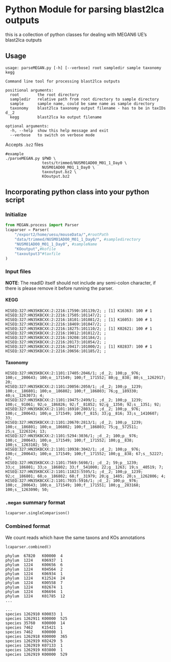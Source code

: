 # Python Module for parsing blast2lca outputs

this is a collection of python classes for dealing with MEGAN6 UE’s blast2lca outputs

## Usage

```
usage: parseMEGAN.py [-h] [--verbose] root sampledir sample taxonomy kegg

Command line tool for processing blast2lca outputs

positional arguments:
  root        the root directory
  sampledir   relative path from root directory to sample directory
  sample      sample name, could be same name as sample directory
  taxonomy    blast2lca taxonomy output filename - has to be in taxIDs d__2
  kegg        blast2lca ko output filename

optional arguments:
  -h, --help  show this help message and exit
  --verbose   to switch on verbose mode
```

Accepts `.bz2` files

```
#example
./parseMEGAN.py $PWD \ 
                tests/trimmed/NUSM01AD00_M01_1_Day0 \
                NUSM01AD00_M01_1_Day0 \
                taxoutput.bz2 \
                KOoutput.bz2
```

## Incorporating python class into your python script

### Initialize

```python
from MEGAN.process import Parser
lcaparser = Parser(
    "/export2/home/uesu/mouseData/",#rootPath
    "data/trimmed/NUSM01AD00_M01_1_Day0/", #sampledirectory
    "NUSM01AD00_M01_1_Day0", #sampleName
    "KOoutput",#kofile
    "taxoutput3"#taxfile
)
```

### Input files

__NOTE__: The readID itself should not include any semi-colon character, if there is please remove it before running the parser.

#### KEGG
```
HISEQ:327:HN35KBCXX:2:2216:17590:101139/2; ; [1] K16363: 100 # 1
HISEQ:327:HN35KBCXX:2:2216:17505:101147/2; ;
HISEQ:327:HN35KBCXX:2:2216:18101:101081/2; ; [1] K16053: 100 # 1
HISEQ:327:HN35KBCXX:2:2216:18469:101047/2; ;
HISEQ:327:HN35KBCXX:2:2216:18275:101110/2; ; [1] K02621: 100 # 1
HISEQ:327:HN35KBCXX:2:2216:19012:101012/2; ;
HISEQ:327:HN35KBCXX:2:2216:19208:101184/2; ;
HISEQ:327:HN35KBCXX:2:2216:20173:101054/2; ;
HISEQ:327:HN35KBCXX:2:2216:20417:101000/2; ; [1] K02837: 100 # 1
HISEQ:327:HN35KBCXX:2:2216:20656:101185/2; ;
```

#### Taxonomy

```
HISEQ:327:HN35KBCXX:2:1101:17405:2046/1; ;d__2; 100;p__976; 100;c__200643; 100;o__171549; 100;f__171552; 80;g__838; 80;s__1262917; 20;
HISEQ:327:HN35KBCXX:2:1101:20056:2050/1; ;d__2; 100;p__1239; 100;c__186801; 100;o__186802; 100;f__186803; 76;g__189330; 40;s__1263073; 4;
HISEQ:327:HN35KBCXX:2:1101:19475:2499/1; ;d__2; 100;p__1239; 100;c__91061; 92;o__186826; 92;f__81852; 92;g__1350; 92;s__1351; 92;
HISEQ:327:HN35KBCXX:2:1101:16910:2803/1; ;d__2; 100;p__976; 100;c__200643; 100;o__171549; 100;f__815; 33;g__816; 33;s__1410607; 33;
HISEQ:327:HN35KBCXX:2:1101:20670:2813/1; ;d__2; 100;p__1239; 100;c__186801; 100;o__186802; 100;f__186803; 75;g__572511; 25;s__1226324; 13;
HISEQ:327:HN35KBCXX:2:1101:5294:3036/1; ;d__2; 100;p__976; 100;c__200643; 100;o__171549; 100;f__171552; 100;g__838; 100;s__1263102; 50;
HISEQ:327:HN35KBCXX:2:1101:10938:3042/1; ;d__2; 100;p__976; 100;c__200643; 100;o__171549; 100;f__171552; 100;g__838; 67;s__52227; 67;
HISEQ:327:HN35KBCXX:2:1101:7569:5698/1; ;d__2; 59;p__1239; 33;c__186801; 33;o__186802; 33;f__541000; 22;g__1263; 19;s__40519; 7;
HISEQ:327:HN35KBCXX:2:1101:11823:5595/1; ;d__2; 100;p__1239; 92;c__186801; 68;o__186802; 68;f__31979; 20;g__1485; 20;s__1262806; 4;
HISEQ:327:HN35KBCXX:2:1101:7035:5916/1; ;d__2; 100;p__976; 100;c__200643; 100;o__171549; 100;f__171551; 100;g__283168; 100;s__1263090; 50;
```


### `.megan` summary format



```python
lcaparser.singleComparison()
```

### Combined format

We count reads which have the same taxons and KOs annotations

```python
lcaparser.combined()
```

```
phylum  67820   K00000  4
phylum  1224    K06937  1
phylum  1224    K00656  6
phylum  1224    K04564  2
phylum  1224    K06934  1
phylum  1224    K12524  24
phylum  1224    K00558  7
phylum  1224    K02674  1
phylum  1224    K06694  1
phylum  1224    K01785  12
...

...
species 1262910 K00033  1
species 1262911 K00000  525
species 35760   K00000  14
species 7462    K15421  1
species 7462    K00000  1
species 1262918 K00000  365
species 1262919 K02429  5
species 1262919 K07133  1
species 1262919 K03800  1
species 1262919 K00000  529
```


